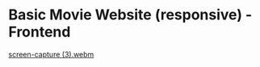 # Basic Movie Website (responsive) - Frontend


[screen-capture (3).webm](https://user-images.githubusercontent.com/127841235/227621859-cf5a3af4-7dda-4daa-b63e-f50c07b282bd.webm)
